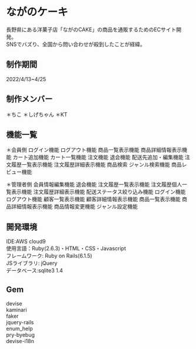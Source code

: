 # ながのケーキ

長野県にある洋菓子店「ながのCAKE」の商品を通販するためのECサイト開発。<br>
SNSでバズり、全国から問い合わせが殺到したことが経緯。<br>

## 制作期間
2022/4/13~4/25

## 制作メンバー
＊ちこ
＊しげちゃん
＊KT

## 機能一覧
＊会員側
		ログイン機能
		ログアウト機能
		商品一覧表示機能
		商品詳細情報表示機能
		カート追加機能
		カート一覧機能
		注文機能
		退会機能
		配送先追加・編集機能
		注文履歴一覧表示機能
		注文履歴詳細表示機能
		商品検索
		ジャンル検索機能
		商品レビュー機能

＊管理者側
		会員情報編集機能
		退会機能
		注文履歴一覧表示機能
		注文履歴個人一覧表示機能
		注文履歴詳細表示機能
		配送ステータス絞り込み機能
		ログイン機能
		ログアウト機能
		顧客一覧表示機能
		顧客詳細情報表示機能
		商品一覧表示機能
		商品詳細情報表示機能
		商品情報変更機能
		ジャンル設定機能

## 開発環境
IDE:AWS cloud9<br>
使用言語：Ruby(2.6.3)・HTML・CSS・Javascript<br>
フレームワーク: Ruby on Rails(6.1.5)<br>
JSライブラリ: jQuery<br>
データベース:sqlite3 1.4<br>

## Gem
devise<br>
kaminari<br>
faker<br>
jquery-rails<br>
enum_help<br>
pry-byebug<br>
devise-i18n<br>